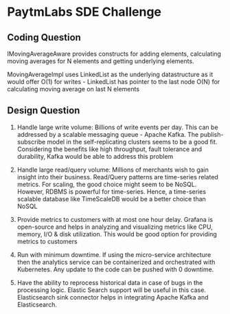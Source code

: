 # PaytmLabs SDE Challenge

## Coding Question

IMovingAverageAware provides constructs for adding elements,
calculating moving averages for N elements and getting underlying elements.

MovingAverageImpl uses LinkedList as the underlying datastructure as it would offer
O(1) for writes - LinkedList has pointer to the last node
O(N) for calculating moving average on last N elements

## Design Question

1. Handle large write volume: Billions of write events per day.
This can be addressed by a scalable messaging queue - Apache Kafka.
The publish-subscribe model in the self-replicating clusters seems to be a good fit.
Considering the benefits like high throughput, fault tolerance and durability, Kafka would be able to address this problem


2. Handle large read/query volume: Millions of merchants wish to gain insight into their business. Read/Query patterns are time-series related metrics.
For scaling, the good choice might seem to be NoSQL. However, RDBMS is powerful for time-series.
Hence, a time-series scalable database like TimeScaleDB would be a better choice than NoSQL

3. Provide metrics to customers with at most one hour delay.
Grafana is open-source and helps in analyzing and visualizing metrics like CPU, memory, I/O & disk utilization.
This would be good option for providing metrics to customers

4. Run with minimum downtime.
If using the micro-service architecture then the analytics service can be containerized and orchestrated with Kubernetes.
Any update to the code can be pushed with 0 downtime.

5. Have the ability to reprocess historical data in case of bugs in the processing logic.
Elastic Search support will be useful in this case. Elasticsearch sink connector helps in integrating Apache Kafka and Elasticsearch.
